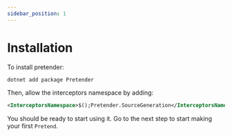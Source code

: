 ```yaml
---
sidebar_position: 1
---
```


# Installation

To install pretender:

```bash
dotnet add package Pretender
```

Then, allow the interceptors namespace by adding:

```xml
<InterceptorsNamespace>$();Pretender.SourceGeneration</InterceptorsNamespace>
```

You should be ready to start using it. Go to the next step to start making your first `Pretend`.